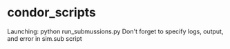 # condor_scripts

Launching: python run_submussions.py <NAME-OF-THE-OUTPUT-DIRECTORY>
Don't forget to specify logs, output, and error in sim.sub script
